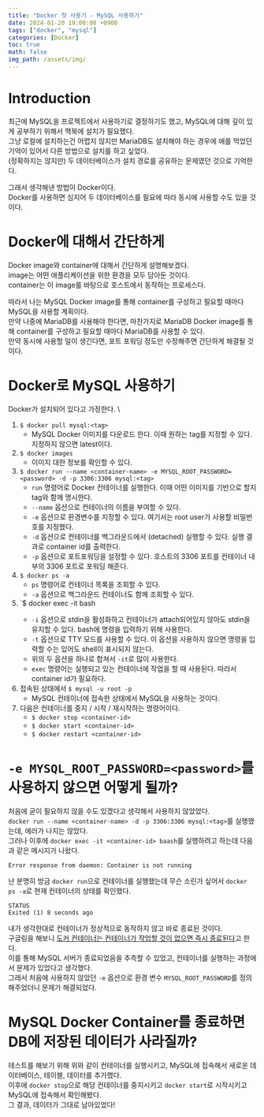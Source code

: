 ```yaml
---
title: "Docker 첫 사용기 - MySQL 사용하기"
date: 2024-01-20 19:00:00 +0900
tags: ["docker", "mysql"]
categories: [Docker]
toc: true
math: false
img_path: /assets/img/
---
```


# Introduction

최근에 MySQL을 프로젝트에서 사용하기로 결정하기도 했고, MySQL에 대해 깊이 있게 공부하기 위해서 맥북에 설치가 필요했다. \
그냥 로컬에 설치하는건 어렵지 않지만 MariaDB도 설치해야 하는 경우에 애를 먹었던 기억이 있어서 다른 방법으로 설치를 하고 싶었다. \
(정확하지는 않지만) 두 데이터베이스가 설치 경로를 공유하는 문제였던 것으로 기억한다.

그래서 생각해낸 방법이 Docker이다. \
Docker를 사용하면 심지어 두 데이터베이스를 필요에 따라 동시에 사용할 수도 있을 것이다. 

# Docker에 대해서 간단하게

Docker image와 container에 대해서 간단하게 설명해보겠다. \
image는 어떤 애플리케이션을 위한 환경을 모두 담아둔 것이다. \
container는 이 image를 바탕으로 호스트에서 동작하는 프로세스다.

따라서 나는 MySQL Docker image를 통해 container를 구성하고 필요할 때마다 MySQL을 사용할 계획이다. \
만약 나중에 MariaDB를 사용해야 한다면, 마찬가지로 MariaDB Docker image를 통해 container를 구성하고 필요할 때마다 MariaDB를 사용할 수 있다. \
만약 동시에 사용할 일이 생긴다면, 포트 포워딩 정도만 수정해주면 간단하게 해결될 것이다.

# Docker로 MySQL 사용하기

Docker가 설치되어 있다고 가정한다. \

1. `$ docker pull mysql:<tag>`
	- MySQL Docker 이미지를 다운로드 한다. 이때 원하는 tag를 지정할 수 있다. 지정하지 않으면 latest이다.
2. `$ docker images`
	- 이미지 대한 정보를 확인할 수 있다.
3. `$ docker run --name <container-name> -e MYSQL_ROOT_PASSWORD=<password> -d -p 3306:3306 mysql:<tag>`
	- `run` 명령어로 Docker 컨테이너를 실행한다. 이때 어떤 이미지를 기반으로 할지 tag와 함께 명시한다.
	- `--name` 옵션으로 컨테이너의 이름을 부여할 수 있다.
	- `-e` 옵션으로 환경변수를 지정할 수 있다. 여기서는 root user가 사용할 비밀번호를 지정했다.
	- `-d` 옵션으로 컨테이너를 백그라운드에서 (detached) 실행할 수 있다. 실행 결과로 container id를 출력한다.
	- `-p` 옵션으로 포트포워딩을 설정할 수 있다. 호스트의 3306 포트를 컨테이너 내부의 3306 포트로 포워딩 해준다.
4. `$ docker ps -a`
	- `ps` 명령어로 컨테이너 목록을 조회할 수 있다.
	- `-a` 옵션으로 백그라운드 컨테이너도 함께 조회할 수 있다.
5. `$ docker exec -it <container-id> bash
	- `-i` 옵션으로 stdin을 활성화하고 컨테이너가 attach되어있지 않아도 stdin을 유지할 수 있다. bash에 명령을 입력하기 위해 사용한다.
	- `-t` 옵션으로 TTY 모드를 사용할 수 있다. 이 옵션을 사용하지 않으면 명령을 입력할 수는 있어도 shell이 표시되지 않는다.
	- 위의 두 옵션을 하나로 합쳐서 `-it`로 많이 사용한다.
	- `exec` 명령어는 실행되고 있는 컨테이너에 작업을 할 때 사용된다. 따라서 container id가 필요하다.
6. 접속된 상태에서 `$ mysql -u root -p`
	- MySQL 컨테이너에 접속한 상태에서 MySQL을 사용하는 것이다.
7. 다음은 컨테이너를 중지 / 시작 / 재시작하는 명령어이다.
	- `$ docker stop <container-id>`
	- `$ docker start <container-id>`
	- `$ docker restart <container-id>`


# `-e MYSQL_ROOT_PASSWORD=<password>`를 사용하지 않으면 어떻게 될까?

처음에 굳이 필요하지 않을 수도 있겠다고 생각해서 사용하지 않았었다. \
`docker run --name <container-name> -d -p 3306:3306 mysql:<tag>`를 실행했는데, 에러가 나지는 않았다. \
그러나 이후에 `docker exec -it <container-id> baash`를 실행하려고 하는데 다음과 같은 메시지가 나왔다.

```
Error response from daemon: Container is not running
```

난 분명히 방금 `docker run`으로 컨테이너를 실행했는데 무슨 소린가 싶어서 `docker ps -a`로 현재 컨테이너의 상태를 확인했다.

```
STATUS
Exited (1) 8 seconds ago
```

내가 생각한대로 컨테이너가 정상적으로 동작하지 않고 바로 종료된 것이다. \
구글링을 해보니 [도커 컨테이너는 컨테이너가 작업할 것이 없으면 즉시 종료된다](https://stackoverflow.com/questions/29599632/container-is-not-running)고 한다. \
이를 통해 MySQL 서버가 종료되었음을 추측할 수 있었고, 컨테이너를 실행하는 과정에서 문제가 있었다고 생각했다. \
그래서 처음에 사용하지 않았던 `-e` 옵션으로 환경 변수 `MYSQL_ROOT_PASSWORD`를 정의해주었더니 문제가 해결되었다.

# MySQL Docker Container를 종료하면 DB에 저장된 데이터가 사라질까?

테스트를 해보기 위해 위와 같이 컨테이너를 실행시키고, MySQL에 접속해서 새로운 데이터베이스, 테이블, 데이터를 추가했다. \
이후에 `docker stop`으로 해당 컨테이너를 중지시키고 `docker start`로 시작시키고 MySQL에 접속해서 확인해봤다.\
그 결과, 데이터가 그대로 남아있었다!
